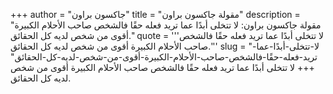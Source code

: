 +++
author = "جاكسون براون"
title = "مقولة جاكسون براون"
description = "مقولة جاكسون براون: لا تتخلى أبدًا عما تريد فعله حقًا فالشخص صاحب الأحلام الكبيرة أقوى من شخص لديه كل الحقائق."
quote = '''لا تتخلى أبدًا عما تريد فعله حقًا فالشخص صاحب الأحلام الكبيرة أقوى من شخص لديه كل الحقائق.''' 
slug = "لا-تتخلى-أبدًا-عما-تريد-فعله-حقًا-فالشخص-صاحب-الأحلام-الكبيرة-أقوى-من-شخص-لديه-كل-الحقائق"
+++
لا تتخلى أبدًا عما تريد فعله حقًا فالشخص صاحب الأحلام الكبيرة أقوى من شخص لديه كل الحقائق.
